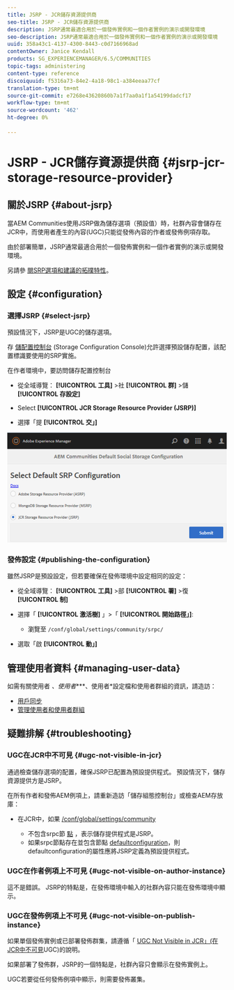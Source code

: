 ```yaml
---
title: JSRP - JCR儲存資源提供商
seo-title: JSRP - JCR儲存資源提供商
description: JSRP通常最適合用於一個發佈實例和一個作者實例的演示或開發環境
seo-description: JSRP通常最適合用於一個發佈實例和一個作者實例的演示或開發環境
uuid: 358a43c1-4137-4300-8443-c0d7166968ad
contentOwner: Janice Kendall
products: SG_EXPERIENCEMANAGER/6.5/COMMUNITIES
topic-tags: administering
content-type: reference
discoiquuid: f5316a73-84e2-4a18-98c1-a384eeaa77cf
translation-type: tm+mt
source-git-commit: e7268e43620860b7a1f7aa0a1f1a54199dadcf17
workflow-type: tm+mt
source-wordcount: '462'
ht-degree: 0%

---
```



# JSRP - JCR儲存資源提供商 {#jsrp-jcr-storage-resource-provider}

## 關於JSRP {#about-jsrp}

當AEM Communities使用JSRP做為儲存選項（預設值）時，社群內容會儲存在JCR中，而使用者產生的內容(UGC)只能從發佈內容的作者或發佈例項存取。

由於部署簡單，JSRP通常最適合用於一個發佈實例和一個作者實例的演示或開發環境。

另請參 [閱SRP選項和建議的](working-with-srp.md#characteristics-of-srp-options)[拓撲特性](topologies.md)。

## 設定 {#configuration}

### 選擇JSRP {#select-jsrp}

預設情況下，JSRP是UGC的儲存選項。

存 [儲配置控制台](srp-config.md) (Storage Configuration Console)允許選擇預設儲存配置，該配置標識要使用的SRP實施。

在作者環境中，要訪問儲存配置控制台

* 從全域導覽： **[!UICONTROL 工具]** >社 **[!UICONTROL 群]** >儲 **[!UICONTROL 存設定]**

* Select **[!UICONTROL JCR Storage Resource Provider (JSRP)]**

* 選擇「提 **[!UICONTROL 交」]**

![jsrp-configuration](assets/jsrp-configuration.png)

### 發佈設定 {#publishing-the-configuration}

雖然JSRP是預設設定，但若要確保在發佈環境中設定相同的設定：

* 從全域導覽： **[!UICONTROL 工具]** >部 **[!UICONTROL 署]** >復 **[!UICONTROL 制]**
* 選擇「 **[!UICONTROL 激活樹]** 」>「 **[!UICONTROL 開始路徑」]**:

   * 瀏覽至 `/conf/global/settings/community/srpc/`

* 選取「啟 **[!UICONTROL 動」]**

## 管理使用者資料 {#managing-user-data}

如需有關使用者 *、使用者****、使用者*&#x200B;設定檔和使用者群組的資訊，請造訪：

* [用戶同步](sync.md)
* [管理使用者和使用者群組](users.md)

## 疑難排解 {#troubleshooting}

### UGC在JCR中不可見 {#ugc-not-visible-in-jcr}

通過檢查儲存選項的配置，確保JSRP已配置為預設提供程式。 預設情況下，儲存資源提供方是JSRP。

在所有作者和發佈AEM例項上，請重新造訪「儲存組態控制台」或檢查AEM存放庫：

* 在JCR中，如果 [/conf/global/settings/community](http://localhost:4502/crx/de/index.jsp#/conf/global/settings/community)

   * 不包含srpc節 [點](http://localhost:4502/crx/de/index.jsp#/conf/global/settings/community/srpc) ，表示儲存提供程式是JSRP。
   * 如果srpc節點存在並包含節點 [defaultconfiguration](http://localhost:4502/crx/de/index.jsp#/conf/global/settings/community/srpc/defaultconfiguration)，則defaultconfiguration的屬性應將JSRP定義為預設提供程式。

### UGC在作者例項上不可見 {#ugc-not-visible-on-author-instance}

這不是錯誤。 JSRP的特點是，在發佈環境中輸入的社群內容只能在發佈環境中顯示。

### UGC在發佈例項上不可見 {#ugc-not-visible-on-publish-instance}

如果單個發佈實例或已部署發佈群集，請遵循「 [UGC Not Visible in JCR」(在JCR中不可見](#ugc-not-visible-in-jcr)UGC)的說明。

如果部署了發佈群，JSRP的一個特點是，社群內容只會顯示在發佈實例上。

UGC若要從任何發佈例項中顯示，則需要發佈叢集。
